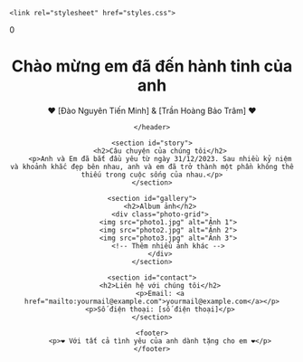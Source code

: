 
<html lang="vi">
<head>
    <meta charset="UTF-8">
    <meta name="viewport" content="width=device-width, initial-scale=1.0">
    
    <link rel="stylesheet" href="styles.css">
</head>
<body>
    <div id="full-screen-heart">
        <span id="days-counter">0</span>
    </div>
    <header>
        <h1>Chào mừng em đã đến hành tinh của anh</h1>
        <p>❤️ [Đào Nguyên Tiến Minh] & [Trần Hoàng Bảo Trâm] ❤️</p>
         
    </header>

    <section id="story">
        <h2>Câu chuyện của chúng tôi</h2>
        <p>Anh và Em đã bắt đầu yêu từ ngày 31/12/2023. Sau nhiều kỷ niệm và khoảnh khắc đẹp bên nhau, anh và em đã trở thành một phần không thể thiếu trong cuộc sống của nhau.</p>
    </section>

    <section id="gallery">
        <h2>Album ảnh</h2>
        <div class="photo-grid">
            <img src="photo1.jpg" alt="Ảnh 1">
            <img src="photo2.jpg" alt="Ảnh 2">
            <img src="photo3.jpg" alt="Ảnh 3">
            <!-- Thêm nhiều ảnh khác -->
        </div>
    </section>

    <section id="contact">
        <h2>Liên hệ với chúng tôi</h2>
        <p>Email: <a href="mailto:yourmail@example.com">yourmail@example.com</a></p>
        <p>Số điện thoại: [số điện thoại]</p>
    </section>

    <footer>
        <p>❤️ Với tất cả tình yêu của anh dành tặng cho em ❤️</p>
    </footer>

<script src="scripts.js"></script>

</body>

</html>

